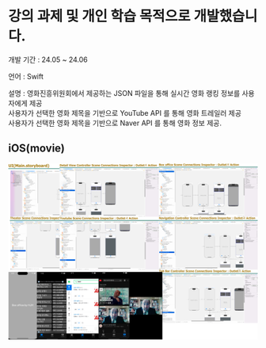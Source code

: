 <h1>
  강의 과제 및 개인 학습 목적으로 개발했습니다.
</h1>
<p>개발 기간 : 24.05 ~ 24.06 </p>
<p>언어 : Swift       </p>
<p>설명 : 영화진흥위원회에서 제공하는 JSON 파일을 통해 실시간 영화 랭킹 정보를 사용자에게 제공 <br>
         사용자가 선택한 영화 제목을 기반으로 YouTube API 를 통해 영화 트레일러 제공 <br>
         사용자가 선택한 영화 제목을 기반으로 Naver API 를 통해 영화 정보 제공.</p>
<h2>
  iOS(movie)
</h2>
<p align="center">
  <img src="https://raw.githubusercontent.com/janghee1107/iOS_movie/main/iOS(movie).png" width="700">
</p>

